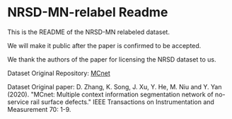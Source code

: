 # NRSD-MN-relabel Readme
This is the README of the NRSD-MN relabeled dataset.

We will make it public after the paper is confirmed to be accepted.

We thank the authors of the paper for licensing the NRSD dataset to us.



Dataset Original Repository: [MCnet](https://github.com/zdfcvsn/MCnet)

Dataset Original paper: D. Zhang, K. Song, J. Xu, Y. He, M. Niu and Y. Yan (2020). "MCnet: Multiple context information segmentation network of no-service rail surface defects." IEEE Transactions on Instrumentation and Measurement 70: 1-9.

